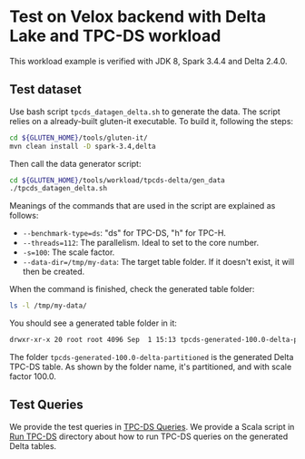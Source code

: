 # Test on Velox backend with Delta Lake and TPC-DS workload

This workload example is verified with JDK 8, Spark 3.4.4 and Delta 2.4.0.

## Test dataset

Use bash script `tpcds_datagen_delta.sh` to generate the data. The script relies on a already-built gluten-it
executable. To build it, following the steps:

```bash
cd ${GLUTEN_HOME}/tools/gluten-it/
mvn clean install -D spark-3.4,delta
```

Then call the data generator script:

```bash
cd ${GLUTEN_HOME}/tools/workload/tpcds-delta/gen_data
./tpcds_datagen_delta.sh
```

Meanings of the commands that are used in the script are explained as follows:

- `--benchmark-type=ds`:  "ds" for TPC-DS, "h" for TPC-H.
- `--threads=112`: The parallelism. Ideal to set to the core number.
- `-s=100`: The scale factor.
- `--data-dir=/tmp/my-data`: The target table folder. If it doesn't exist, it will then be created.

When the command is finished, check the generated table folder:

```bash
ls -l /tmp/my-data/
```

You should see a generated table folder in it:

```bash
drwxr-xr-x 20 root root 4096 Sep  1 15:13 tpcds-generated-100.0-delta-partitioned
```

The folder `tpcds-generated-100.0-delta-partitioned` is the generated Delta TPC-DS table. As shown by the folder name, it's partitioned, and with scale factor 100.0.

## Test Queries
We provide the test queries in [TPC-DS Queries](../../../tools/gluten-it/common/src/main/resources/tpcds-queries).
We provide a Scala script in [Run TPC-DS](./run_tpcds) directory about how to run TPC-DS queries on the generated Delta tables.
